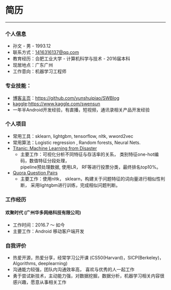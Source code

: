 # 简历
---

### 个人信息
* 孙文 - 男  -  1993.12  
* 联系方式：1416316137@qq.com 
* 教育经历：合肥工业大学 - 计算机科学与技术 - 2016届本科 
* 现居地点：广东广州
* 工作意向：机器学习工程师

### 专业技能：
* [博客主页](https://github.com/yunshuipiao/SWBlog)：https://github.com/yunshuipiao/SWBlog
* [kaggle](https://www.kaggle.com/swensun):https://www.kaggle.com/swensun
* 一年半Android开发经验，有直播，短视频，通讯录相关产品开发经验  

### 个人项目
* 常用工具：sklearn, lightgbm, tensorflow, nltk, wword2vec
* 常用算法：Logistic regression , Random forests, Neural Nets.
* [Titanic: Machine Learning from Disaster](https://www.kaggle.com/c/titanic)
   * 主要工作：可视化分析不同特征与存活率的关系， 类别特征one-hot编码，数值特征分段处理，  
              pipeline预处理数据, 使用LR， RF等进行投票分类，最终排名top10%。
* [Quora Question Pairs](https://www.kaggle.com/c/quora-question-pairs)
  * 主要工作：使用nltk， sklearn，构建关于问题特征的词向量进行相似性判断， 
  采用lightgbm进行训练，完成相似问题判断。
              
  

### 工作经历
#### 欢聚时代 (广州华多网络科技有限公司) 
* 工作时间：2016.7 ～ 如今
* 主要工作：Android 移动客户端开发

### 自我评价
* 热爱开源，热爱分享，经常学习公开课 (CS50(Harvard)，SICP(Berkeley)，Algorithms, deeplearning)
* 沟通能力较强，团队内沟通效率高， 喜欢与优秀的人一起工作
* 勇于尝试新技术，主动能力强，对数据挖掘，数据分析，机器学习相关内容很感兴趣，愿意从事相关工作

